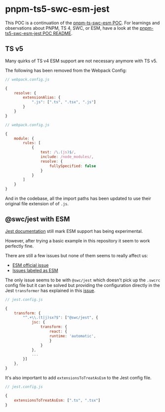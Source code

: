 # pnpm-ts5-swc-esm-jest

This POC is a continuation of the [pnpm-ts-swc-esm POC](https://github.com/patricklafrance/pnpm-ts-swc-esm). For learnings and observations about PNPM, TS 4, SWC, or ESM, have a look at the [pnpm-ts5-swc-esm-jest POC README](https://github.com/patricklafrance/pnpm-ts-swc-esm).

## TS v5

Many quirks of TS v4 ESM support are not necessary anymore with TS v5.

The following has been removed from the Webpack Config:

```js
// webpack.config.js

{
    resolve: {
        extensionAlias: {
            ".js": [".ts", ".tsx", ".js"]
        }
    }
}
```

```js
// webpack.config.js

{
    module: {
        rules: [
            {
                test: /\.(js)$/,
                include: /node_modules/,
                resolve: {
                    fullySpecified: false
                }
            }
        ]
    }
}
```

And in the codebase, all the import paths has been updated to use their original file extension of of `.js`.

## @swc/jest with ESM

[Jest documentation](https://jestjs.io/docs/ecmascript-modules) still mark ESM support has being experimental.

However, after trying a basic example in this repository it seem to work perfectly fine.

There are still a few issues but none of them seems to really affect us:

- [ESM official issue](https://github.com/facebook/jest/issues/9430)
- [Issues labeled as ESM](https://github.com/facebook/jest/labels/ES%20Modules)

The only issue seems to be with `@swc/jest` which doesn't pick up the `.swcrc` config file but it can be solved but providing the configuration directly in the Jest `transformer` has explained in this [issue](https://github.com/swc-project/swc-node/issues/635#issuecomment-1070766669).

```js
// jest.config.js

{
    transform: {
        "^.+\\.(t|j)sx?$": ["@swc/jest", {
            jsc: {
                transform: {
                    react: {
                    runtime: 'automatic',
                    }
                }
            },
            ...
        }]
    },
}
```

It's also important to add `extensionsToTreatAsEsm` to the Jest config file.

```js
// jest.config.js

{
    extensionsToTreatAsEsm: [".ts", ".tsx"]
}
```
